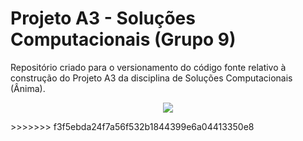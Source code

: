 # Projeto A3 - Soluções Computacionais (Grupo 9)

Repositório criado para o versionamento do código fonte relativo à construção do Projeto A3 da disciplina de Soluções Computacionais (Ânima).

<p align="center"><img src="https://git.animaeducacao.com.br/uploads/-/system/appearance/logo/1/AF_ANIMA_CMYK_SEM_DEGRADE_CS5_CV.PNG"></p>
>>>>>>> f3f5ebda24f7a56f532b1844399e6a04413350e8
